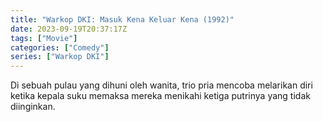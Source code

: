 ```yaml
---
title: "Warkop DKI: Masuk Kena Keluar Kena (1992)"
date: 2023-09-19T20:37:17Z
tags: ["Movie"]
categories: ["Comedy"]
series: ["Warkop DKI"]
---
```


Di sebuah pulau yang dihuni oleh wanita, trio pria mencoba melarikan diri ketika kepala suku memaksa mereka menikahi ketiga putrinya yang tidak diinginkan.

<mux-player stream-type="on-demand"
  src="https://kp3d-my.sharepoint.com/personal/ryoo_kp3d_onmicrosoft_com/_layouts/15/download.aspx?share=EdraxTjMplBAkPUuR9gKup8BXnHKULVJG4YuodhCWlHR2g" metadata-video-title="Warkop DKI: Masuk Kena Keluar Kena (1992)" prefer-playback="mse" controls>
  </mux-player>
  
  
  <script src="https://cdn.jsdelivr.net/npm/@mux/mux-player"></script>
  
 <script id="GreHALqfaZZwzEefvWxnyW01QbzZjT8012SKczpt4Qa88" type="application/ld+json">
 {
  "@context": "https://schema.org/",
  "@type": "VideoObject",
  "name": "Warkop DKI: Masuk Kena Keluar Kena (1992)",
  "contentUrl": "https://stream.mux.com/GreHALqfaZZwzEefvWxnyW01QbzZjT8012SKczpt4Qa88.m3u8",
  "thumbnailUrl": "https://www.themoviedb.org/t/p/original/vDJE7JPnPc6fJBMBXdSltYM6yL6.jpg?width=314&fit_mode=preserve&time=25",
  "uploadDate": "2023-09-19T20:37:17Z",
}

</script>